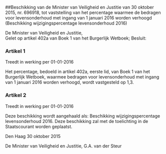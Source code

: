 <meta http-equiv='Content-Type' content='text/html; charset=utf-8' />

##Beschikking van de Minister van Veiligheid en Justitie van 30 oktober 2015, nr. 696918, tot vaststelling van het percentage waarmee de bedragen voor levensonderhoud met ingang van 1 januari 2016 worden verhoogd (Beschikking wijzigingspercentage levensonderhoud 2016)

De Minister van Veiligheid en Justitie,  
Gelet op artikel 402a van Boek 1 van het Burgerlijk Wetboek;
Besluit:    

### Artikel  1  
Treedt in werking per 01-01-2016 

Het percentage, bedoeld in artikel 402a, eerste lid, van Boek 1 van het Burgerlijk Wetboek, waarmee bedragen voor levensonderhoud met ingang van 1 januari 2016 worden verhoogd, wordt vastgesteld op 1,3. 

### Artikel  2  
Treedt in werking per 01-01-2016 

Deze beschikking wordt aangehaald als: Beschikking wijzigingspercentage levensonderhoud 2016. 
Deze beschikking zal met de toelichting in de Staatscourant worden geplaatst.   

Den Haag 
30 oktober 2015   

De 
Minister van Veiligheid en Justitie, 
G.A. van der Steur     
